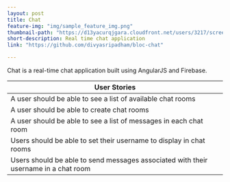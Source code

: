 ```yaml
---
layout: post
title: Chat
feature-img: "img/sample_feature_img.png"
thumbnail-path: "https://d13yacurqjgara.cloudfront.net/users/3217/screenshots/2030966/blocjams_1x.png"
short-description: Real time chat application
link: "https://github.com/divyasripadham/bloc-chat"

---
```

Chat is a real-time chat application built using AngularJS and Firebase.

| User Stories
| -------------
| A user should be able to see a list of available chat rooms
| A user should be able to create chat rooms
| A user should be able to see a list of messages in each chat room
| Users should be able to set their username to display in chat rooms
| Users should be able to send messages associated with their username in a chat room
